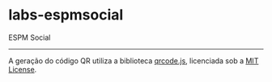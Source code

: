 # labs-espmsocial

ESPM Social

---

A geração do código QR utiliza a biblioteca [qrcode.js](https://github.com/davidshimjs/qrcodejs), licenciada sob a [MIT License](https://github.com/davidshimjs/qrcodejs/blob/master/LICENSE).
